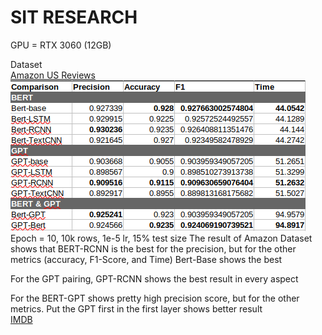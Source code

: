 # SIT RESEARCH

GPU = RTX 3060 (12GB)

Dataset <br>
<a href="https://huggingface.co/datasets/amazon_us_reviews">Amazon US Reviews</a>
<br>
![Alt text](/Result/Result-Amazon.png "Result of Amazon Dataset")
<br>
Epoch = 10, 10k rows, 1e-5 lr, 15% test size
The result of Amazon Dataset shows that BERT-RCNN is the best for the precision, but for the other metrics (accuracy, F1-Score, and Time) Bert-Base shows the best

For the GPT pairing, GPT-RCNN shows the best result in every aspect

For the BERT-GPT shows pretty high precision score, but for the other metrics. Put the GPT first in the first layer shows better result
<br>
<a href="https://huggingface.co/datasets/imdb">IMDB</a>
